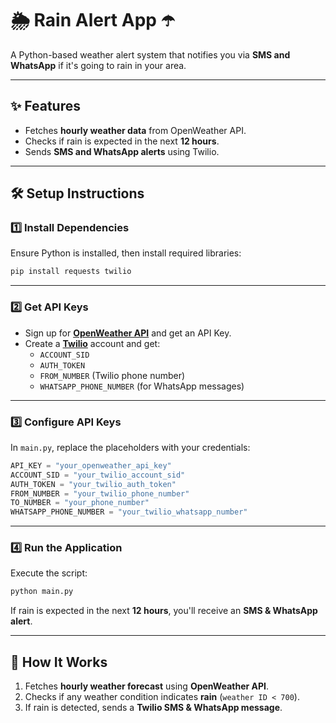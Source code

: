 # 🌦 Rain Alert App ☂️  

A Python-based weather alert system that notifies you via **SMS and WhatsApp** if it's going to rain in your area.

---

## ✨ Features  
- Fetches **hourly weather data** from OpenWeather API.  
- Checks if rain is expected in the next **12 hours**.  
- Sends **SMS and WhatsApp alerts** using Twilio.  

---

## 🛠 Setup Instructions  

### 1️⃣ Install Dependencies  

Ensure Python is installed, then install required libraries:  

```bash
pip install requests twilio
```

---

### 2️⃣ Get API Keys  

- Sign up for **[OpenWeather API](https://openweathermap.org/api)** and get an API Key.  
- Create a **[Twilio](https://www.twilio.com/)** account and get:  
  - `ACCOUNT_SID`  
  - `AUTH_TOKEN`  
  - `FROM_NUMBER` (Twilio phone number)  
  - `WHATSAPP_PHONE_NUMBER` (for WhatsApp messages)  

---

### 3️⃣ Configure API Keys  

In `main.py`, replace the placeholders with your credentials:  

```python
API_KEY = "your_openweather_api_key"
ACCOUNT_SID = "your_twilio_account_sid"
AUTH_TOKEN = "your_twilio_auth_token"
FROM_NUMBER = "your_twilio_phone_number"
TO_NUMBER = "your_phone_number"
WHATSAPP_PHONE_NUMBER = "your_twilio_whatsapp_number"
```

---

### 4️⃣ Run the Application  

Execute the script:  

```bash
python main.py
```

If rain is expected in the next **12 hours**, you'll receive an **SMS & WhatsApp alert**.

---

## 📜 How It Works  

1. Fetches **hourly weather forecast** using **OpenWeather API**.  
2. Checks if any weather condition indicates **rain** (`weather ID < 700`).  
3. If rain is detected, sends a **Twilio SMS & WhatsApp message**.  
